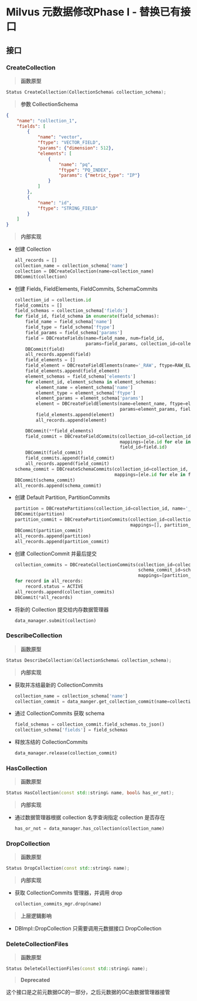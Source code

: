 


# Milvus 元数据修改Phase I - 替换已有接口

## 接口

###  CreateCollection
>**函数原型**
```cpp
Status CreateCollection(CollectionSchema& collection_schema);
```
>**参数 CollectionSchema**
```json
{
    "name": "collection_1",
    "fields": [
        {
            "name": "vector",
            "ftype": "VECTOR_FIELD",
            "params": {"dimension": 512},
            "elements": [
                {
                    "name": "pq",
                    "ftype": "PQ_INDEX",
                    "params": {"metric_type": "IP"}
                }
            ]
        },
        {
            "name": "id",
            "ftype": "STRING_FIELD"
        }
    ]
}
```
>**内部实现**
- 创建 Collection
	```python
	all_records = []
	collection_name = collection_schema['name']
	collection = DBCreateCollection(name=collection_name)
	DBCommit(collection)
	```
- 创建 Fields, FieldElements, FieldCommits, SchemaCommits
	```python
	collection_id = collection.id
	field_commits = []
	field_schemas = collection_schema['fields']
	for field_id, field_schema in enumerate(field_schemas):
		field_name = field_schema['name']
		field_type = field_schema['ftype']
		field_params = field_schema['params']
		field = DBCreateFields(name=field_name, num=field_id,
                               params=field_params, collection_id=collection_id)
		DBCommit(field)
		all_records.append(field)
		field_elements = []
		field_element = DBCreateFieldElements(name='_RAW', ftype=RAW_ELEMENT, field_id=field.id)
		field_elements.append(field_element)
		element_schemas = field_schema['elements']
		for element_id, element_schema in element_schemas:
			element_name = element_schema['name']
			element_type = element_schema['ftype']
			element_params = element_schema['params']
			element = DBCreateFieldElements(name=element_name, ftype=element_type,
                                            params=element_params, field_id=field.id)
			field_elements.append(element)
			all_records.append(element)

		DBCommit(**field_elements)
		field_commit = DBCreateFieldCommits(collection_id=collection_id,
                                            mappings=[ele.id for ele in field_elements],
                                            field_id=field.id)
		DBCommit(field_commit)
		field_commits.append(field_commit)
		all_records.append(field_commit)
	schema_commit = DBCreateSchemaCommits(collection_id=collection_id,
                                          mappings=[ele.id for ele in field_commits]
	DBCommit(schema_commit)
	all_records.append(schema_commit)
	```
- 创建 Default Partition, PartitionCommits
	```python
	partition = DBCreatePartitions(collection_id=collection_id, name='_default')
	DBCommit(partition)
	partition_commit = DBCreatePartitionCommits(collection_id=collection_id,
                                                mappings=[], partition_id=partition.id)
	DBCommit(partition_commit)
	all_records.append(partition)
	all_records.append(partition_commit)
	```
- 创建 CollectionCommit 并最后提交
	```python
	collection_commits = DBCreateCollectionCommits(collection_id=collection_id,
                                                   schema_commit_id=schema_commit.id,
                                                   mappings=[partition_commit.id])
	for record in all_records:
		record.status = ACTIVE
	all_records.append(collection_commits)
	DBCommit(*all_records)
	```
- 将新的 Collection 提交给内存数据管理器
	```python
	data_manager.submit(collection)
	```

### **DescribeCollection**
>**函数原型**
```cpp
Status DescribeCollection(CollectionSchema& collection_schema);
```
>**内部实现**
- 获取并冻结最新的 CollectionCommits
	```python
	collection_name = collection_schema['name']
	collection_commit = data_manger.get_collection_commit(name=collection_name)
	```
- 通过 CollectionCommits 获取 schema
	```python
	field_schemas = collection_commit.field_schemas.to_json()
	collection_schema['fields'] = field_schemas
	```
- 释放冻结的 CollectionCommits
	```python
	data_manager.release(collection_commit)
	```
### **HasCollection**
>**函数原型**
```cpp
Status HasCollection(const std::string& name, bool& has_or_not);
```
>**内部实现**
- 通过数据管理器根据 collection 名字查询指定 collection 是否存在
	```python
    has_or_not = data_manager.has_collection(collection_name)
	```
### **DropCollection**
>**函数原型**
```cpp
Status DropCollection(const std::string& name);
```
>**内部实现**
- 获取 CollectionCommits 管理器，并调用 drop
	```python
    collection_commits_mgr.drop(name)
	```
>**上层逻辑影响**
- DBImpl::DropCollection
  只需要调用元数据接口 DropCollection

### **DeleteCollectionFiles**
>**函数原型**
```cpp
Status DeleteCollectionFiles(const std::string& name);
```
>**Deprecated**

这个接口是之前元数据GC的一部分，之后元数据的GC由数据管理器接管
